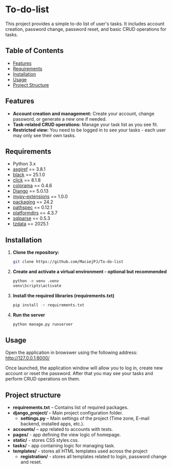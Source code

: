 # To-do-list

This project provides a simple to-do list of user's tasks. It includes account creation, password change, password reset, and basic CRUD operations for tasks.

## Table of Contents

- [Features](#features)
- [Requirements](#requirements)
- [Installation](#installation)
- [Usage](#usage)
- [Project Structure](#project-structure)

## Features

- **Account creation and management:** Create your account, change password, or generate a new one if needed.
- **Task-related CRUD operations:** Manage your task list as you see fit.
- **Restricted view:** You need to be logged in to see your tasks - each user may only see their own tasks.

## Requirements

- Python 3.x  
- [asgiref](https://pypi.org/project/asgiref/) == 3.8.1  
- [black](https://pypi.org/project/black/) == 25.1.0  
- [click](https://pypi.org/project/click/) == 8.1.8  
- [colorama](https://pypi.org/project/colorama/) == 0.4.6  
- [Django](https://pypi.org/project/Django/) == 5.0.13  
- [mypy-extensions](https://pypi.org/project/mypy-extensions/) == 1.0.0  
- [packaging](https://pypi.org/project/packaging/) == 24.2  
- [pathspec](https://pypi.org/project/pathspec/) == 0.12.1  
- [platformdirs](https://pypi.org/project/platformdirs/) == 4.3.7  
- [sqlparse](https://pypi.org/project/sqlparse/) == 0.5.3  
- [tzdata](https://pypi.org/project/tzdata/) == 2025.1  

## Installation

1. **Clone the repository:**
   ```bash
   git clone https://github.com/MaciejPJ/To-do-list
2. **Create and activate a virtual environment - optional but recommended**
   ```bash
   python -m venv .venv
   venv\Scripts\activate
   ```
3. **Install the required libraries (requirements.txt)**
   ```bash
   pip install -r requirements.txt
4. **Run the server**
   ```bash
   python manage.py runserver
   ```

## Usage

Open the application in browswer using the following address: http://127.0.0.1:8000/

Once launched, the application window will allow you to log in, create new account or reset the password. After that you may see your tasks and perform CRUD operations on them.

## Project structure

- **requirements.txt** – Contains list of required packages.
- **django_project/** – Main project configuration folder.
  - **settings.py** – Main settings of the project (Time zone, E-mail backend, installed apps, etc.).
- **accounts/** – app related to accounts with tests.
- **pages/** - app defining the view logic of homepage.
- **static/** - stores CSS styles.css.
- **tasks/** - app containing logic for managing task.
- **templates/** - stores all HTML templates used across the project
  - **registration/** - stores all templates related to login, password change and reset.


